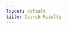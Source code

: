 ```yaml
---
layout: default
title: Search Results
---
```

<div id="search-results"></div>

<script>
window.store = {
  {% assign pages = site.pages | where_exp: "page", "page.path contains 'content/'" %}
  {% for page in pages %}
    "{{ page.url }}": {
      "title": {{ page.name | replace: '.md', '' | jsonify }},
      "content": {{ page.content | strip_html | strip_newlines | jsonify }},
      "url": "{{ page.url }}"
    }{% unless forloop.last %},{% endunless %}
  {% endfor %}
};
</script>

<script src="https://unpkg.com/lunr/lunr.js"></script>
<script src="{{ '/assets/js/search.js' | relative_url }}"></script>

